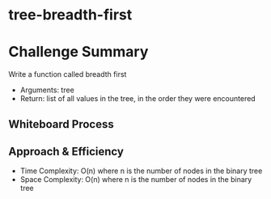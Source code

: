 # tree-breadth-first

# Challenge Summary

Write a function called breadth first
- Arguments: tree
- Return: list of all values in the tree, in the order they were encountered

## Whiteboard Process



## Approach & Efficiency

- Time Complexity: O(n) where n is the number of nodes in the binary tree 
- Space Complexity: O(n) where n is the number of nodes in the binary tree 
